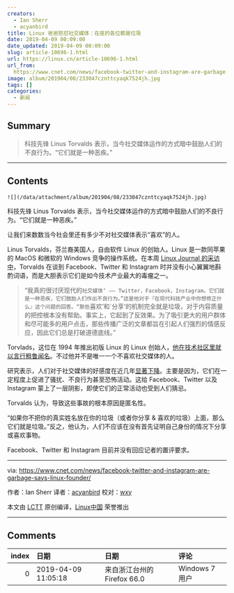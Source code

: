 ```yaml
---
creators:
  - Ian Sherr
  - acyanbird
title: Linux 爸爸怒怼社交媒体：在座的各位都是垃圾
date: 2019-04-09 00:09:00
date_updated: 2019-04-09 00:09:00
slug: article-10696-1.html
url: https://linux.cn/article-10696-1.html
url_from: 
  https://www.cnet.com/news/facebook-twitter-and-instagram-are-garbage-says-linux-founder/
image: album/201904/08/233047cznttcyaqk7524jh.jpg
tags: []
categories:
  - 新闻
---
```


## Summary

> 科技先锋 Linus Torvalds 表示，当今社交媒体运作的方式暗中鼓励人们的不良行为。“它们就是一种恶疾。”

***

<!-- more -->

## Contents

`![](/data/attachment/album/201904/08/233047cznttcyaqk7524jh.jpg)`

科技先锋 Linus Torvalds 表示，当今社交媒体运作的方式暗中鼓励人们的不良行为。“它们就是一种恶疾。”

让我们来数数当今社会里还有多少不对社交媒体表示“喜欢”的人。

Linus Torvalds，芬兰裔美国人，自由软件 Linux 的创始人。Linux 是一款同苹果的 MacOS 和微软的 Windows 竞争的操作系统。在本周 [Linux Journal 的采访中](https://www.linuxjournal.com/content/25-years-later-interview-linus-torvalds)，Torvalds 在谈到 Facebook、Twitter 和 Instagram 时并没有小心翼翼地斟酌词语，而是大胆表示它们是如今技术产业最大的毒瘤之一。

> 
> “我真的很讨厌现代的`社交媒体‘ —— Twitter，Facebook，Instagram。它们就是一种恶疾，它们鼓励人们作出不良行为。”这是他对于『在现代科技产业中你想修正什么』这个问题的回答。“那些`喜欢’和`分享‘的机制完全就是垃圾，对于内容质量的把控根本没有帮助。事实上，它起到了反效果。为了吸引更大的用户群体和尽可能多的用户点击，那些传播广泛的文章都旨在引起人们强烈的情感反应，因此它们总是打破道德底线。”
> 
> 
> 

Torvlads，这位在 1994 年推出初版 Linux 的 Linux 创始人，[他在技术社区里就以言行粗鲁闻名](https://www.wired.com/2013/07/linus-torvalds-right-to-offend/)。不过他并不是唯一一个不喜欢社交媒体的人。

研究表示，人们对于社交媒体的好感度在近几年[显著下降](https://www.cnet.com/news/facebook-twitter-and-google-have-a-lot-to-prove-to-congress/)。主要是因为，它们在一定程度上促进了骚扰、不良行为甚至恐怖活动。这给 Facebook、Twitter 以及 Instagram 蒙上了一层阴影，即使它们的正常活动也受到人们猜忌。

Torvalds 认为，导致这些事故的根本原因是匿名性。

“如果你不把你的真实姓名放在你的垃圾（或者你分享 & 喜欢的垃圾）上面，那么它们就是垃圾。”反之，他认为，人们不应该在没有首先证明自己身份的情况下分享或喜欢事物。

Facebook、Twitter 和 Instagram 目前并没有回应记者的置评要求。

---

via: <https://www.cnet.com/news/facebook-twitter-and-instagram-are-garbage-says-linux-founder/> 

作者：Ian Sherr 译者：[acyanbird](https://github.com/acyanbird) 校对：[wxy](https://github.com/wxy)

本文由 [LCTT](https://github.com/LCTT/TranslateProject) 原创编译，[Linux中国](https://linux.cn/) 荣誉推出

***

## Comments

|   index | 日期                | 日期                                       | 评论   |
|--------:|:--------------------|:-------------------------------------------|:-------|
|       0 | 2019-04-09 11:05:18 | 来自浙江台州的 Firefox 66.0|Windows 7 用户 | 说的好 |
